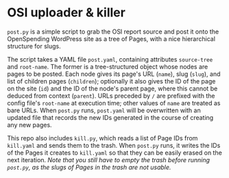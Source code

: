 # OSI uploader & killer

`post.py` is a simple script to grab the OSI report source and post it onto the OpenSpending WordPress site as a tree of Pages, with a nice hierarchical structure for slugs.

The script takes a YAML file `post.yaml`, containing attributes `source-tree` and `root-name`. The former is a tree-structured object whose nodes are pages to be posted. Each node gives its page's URL (`name`), slug (`slug`), and list of children pages (`children`); optionally it also gives the ID of the page on the site (`id`) and the ID of the node's parent page, where this cannot be deduced from context (`parent`). URLs preceded by `/` are prefixed with the config file's `root-name` at execution time; other values of `name` are treated as bare URLs. When `post.py` runs, `post.yaml` will be overwritten with an updated file that records the new IDs generated in the course of creating any new pages.

This repo also includes `kill.py`, which reads a list of Page IDs from `kill.yaml` and sends them to the trash. When `post.py` runs, it writes the IDs of the Pages it creates to `kill.yaml` so that they can be easily erased on the next iteration. *Note that you still have to empty the trash before running `post.py`, as the slugs of Pages in the trash are not usable.*